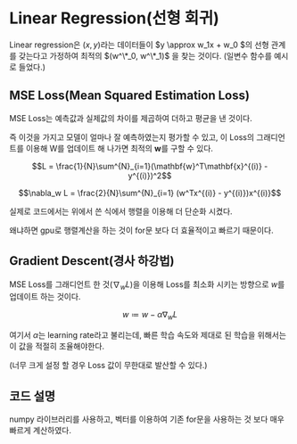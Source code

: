 # Linear Regression(선형 회귀)
Linear regression은 $(x, y)$라는 데이터들이 $y \approx w_1x + w_0 $의 선형 관계를 갖는다고 가정하여 최적의 $(w^\*_0, w^\*_1)$ 을 찾는 것이다. (일변수 함수를 예시로 들었다.)

## MSE Loss(Mean Squared Estimation Loss)
MSE Loss는 예측값과 실제값의 차이를 제곱하여 더하고 평균을 낸 것이다.

즉 이것을 가지고 모델이 얼마나 잘 예측하였는지 평가할 수 있고, 이 Loss의 그래디언트를 이용해 W를 업데이트 해 나가면 최적의 $\mathbf{w}$를 구할 수 있다.

$$L = \frac{1}{N}\sum^{N}_{i=1}(\mathbf{w}^T\mathbf{x}^{(i)} - y^{(i)})^2$$

$$\nabla_w L = \frac{2}{N}\sum^{N}_{i=1} (w^Tx^{(i)} - y^{(i)})x^{(i)}$$

실제로 코드에서는 위에서 쓴 식에서 행렬을 이용해 더 단순화 시켰다.

왜냐하면 gpu로 행렬계산을 하는 것이 for문 보다 더 효율적이고 빠르기 때문이다.

## Gradient Descent(경사 하강법)
MSE Loss를 그래디언트 한 것($\nabla_wL$)을 이용해 Loss를 최소화 시키는 방향으로 $w$를 업데이트 하는 것이다.

$$w \coloneqq w - \alpha \nabla_wL$$

여기서 $\alpha$는 learning rate라고 불리는데, 빠른 학습 속도와 제대로 된 학습을 위해서는 이 값을 적절히 조율해야한다.

(너무 크게 설정 할 경우 Loss 값이 무한대로 발산할 수 있다.)

## 코드 설명
numpy 라이브러리를 사용하고, 벡터를 이용하여 기존 for문을 사용하는 것 보다 매우 빠르게 계산하였다.
